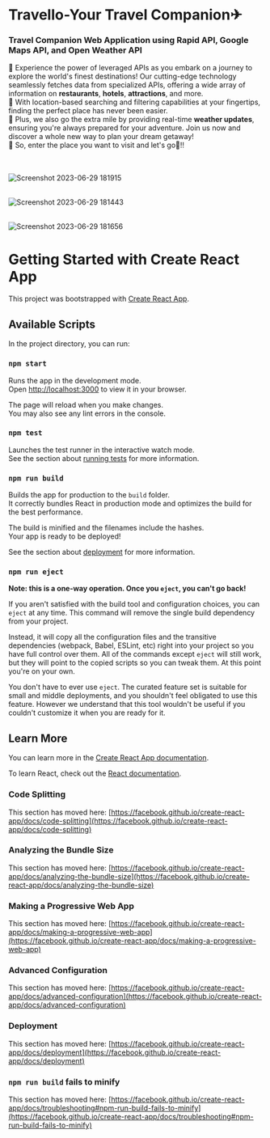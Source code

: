 # Travello-Your Travel Companion✈
### Travel Companion Web Application using  Rapid API, Google Maps API, and Open Weather API

📍 Experience the power of leveraged APIs as you embark on a journey to explore the world's finest destinations! Our cutting-edge technology seamlessly fetches data 
    from specialized APIs, offering a wide array of information on **restaurants**, **hotels**, **attractions**, and more.<br>
📍 With location-based searching and filtering capabilities at your fingertips, finding the perfect place has never been easier. <br>
📍 Plus, we also go the extra mile by providing real-time **weather updates**, ensuring you're always prepared for your adventure. Join us now and discover a whole 
    new way to plan your dream getaway!<br>
📍 So, enter the place you want to visit and let's go🚀!!<br>
  <br>
  <br>
 
  ![Screenshot 2023-06-29 181915](https://github.com/Rashmisingh-18/Travello-Your_Travel_Companion/assets/90052358/57a79912-d1a1-4ec0-bd4d-a9350e54ba1f)
  <br>

  <br>![Screenshot 2023-06-29 181443](https://github.com/Rashmisingh-18/Travello-Your_Travel_Companion/assets/90052358/0e630450-895e-47de-b35d-e14f10627129)
  <br>
  
  <br>![Screenshot 2023-06-29 181656](https://github.com/Rashmisingh-18/Travello-Your_Travel_Companion/assets/90052358/b7dc76e0-4803-42c8-a681-4d5a6f1a3efb)


# Getting Started with Create React App

This project was bootstrapped with [Create React App](https://github.com/facebook/create-react-app).

## Available Scripts

In the project directory, you can run:

### `npm start`

Runs the app in the development mode.\
Open [http://localhost:3000](http://localhost:3000) to view it in your browser.

The page will reload when you make changes.\
You may also see any lint errors in the console.

### `npm test`

Launches the test runner in the interactive watch mode.\
See the section about [running tests](https://facebook.github.io/create-react-app/docs/running-tests) for more information.

### `npm run build`

Builds the app for production to the `build` folder.\
It correctly bundles React in production mode and optimizes the build for the best performance.

The build is minified and the filenames include the hashes.\
Your app is ready to be deployed!

See the section about [deployment](https://facebook.github.io/create-react-app/docs/deployment) for more information.

### `npm run eject`

**Note: this is a one-way operation. Once you `eject`, you can't go back!**

If you aren't satisfied with the build tool and configuration choices, you can `eject` at any time. This command will remove the single build dependency from your project.

Instead, it will copy all the configuration files and the transitive dependencies (webpack, Babel, ESLint, etc) right into your project so you have full control over them. All of the commands except `eject` will still work, but they will point to the copied scripts so you can tweak them. At this point you're on your own.

You don't have to ever use `eject`. The curated feature set is suitable for small and middle deployments, and you shouldn't feel obligated to use this feature. However we understand that this tool wouldn't be useful if you couldn't customize it when you are ready for it.

## Learn More

You can learn more in the [Create React App documentation](https://facebook.github.io/create-react-app/docs/getting-started).

To learn React, check out the [React documentation](https://reactjs.org/).

### Code Splitting

This section has moved here: [https://facebook.github.io/create-react-app/docs/code-splitting](https://facebook.github.io/create-react-app/docs/code-splitting)

### Analyzing the Bundle Size

This section has moved here: [https://facebook.github.io/create-react-app/docs/analyzing-the-bundle-size](https://facebook.github.io/create-react-app/docs/analyzing-the-bundle-size)

### Making a Progressive Web App

This section has moved here: [https://facebook.github.io/create-react-app/docs/making-a-progressive-web-app](https://facebook.github.io/create-react-app/docs/making-a-progressive-web-app)

### Advanced Configuration

This section has moved here: [https://facebook.github.io/create-react-app/docs/advanced-configuration](https://facebook.github.io/create-react-app/docs/advanced-configuration)

### Deployment

This section has moved here: [https://facebook.github.io/create-react-app/docs/deployment](https://facebook.github.io/create-react-app/docs/deployment)

### `npm run build` fails to minify

This section has moved here: [https://facebook.github.io/create-react-app/docs/troubleshooting#npm-run-build-fails-to-minify](https://facebook.github.io/create-react-app/docs/troubleshooting#npm-run-build-fails-to-minify)
